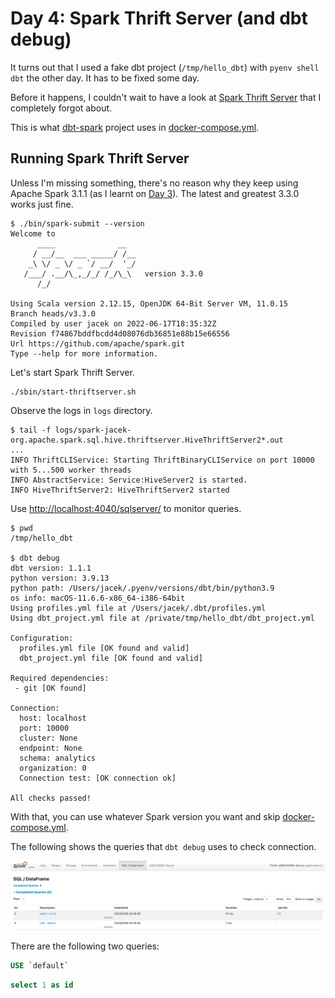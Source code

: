 # Day 4: Spark Thrift Server (and dbt debug)

It turns out that I used a fake dbt project (`/tmp/hello_dbt`) with `pyenv shell dbt` the other day. It has to be fixed some day.

Before it happens, I couldn't wait to have a look at [Spark Thrift Server](https://spark.apache.org/docs/latest/sql-distributed-sql-engine.html) that I completely forgot about.

This is what [dbt-spark](https://github.com/dbt-labs/dbt-spark) project uses in [docker-compose.yml](https://github.com/dbt-labs/dbt-spark/blob/main/docker-compose.yml).

## Running Spark Thrift Server

Unless I'm missing something, there's no reason why they keep using Apache Spark 3.1.1 (as I learnt on [Day 3](./003.md#dbt-spark)). The latest and greatest 3.3.0 works just fine.

``` shell-session
$ ./bin/spark-submit --version
Welcome to
      ____              __
     / __/__  ___ _____/ /__
    _\ \/ _ \/ _ `/ __/  '_/
   /___/ .__/\_,_/_/ /_/\_\   version 3.3.0
      /_/

Using Scala version 2.12.15, OpenJDK 64-Bit Server VM, 11.0.15
Branch heads/v3.3.0
Compiled by user jacek on 2022-06-17T18:35:32Z
Revision f74867bddfbcdd4d08076db36851e88b15e66556
Url https://github.com/apache/spark.git
Type --help for more information.
```

Let's start Spark Thrift Server.

``` shell
./sbin/start-thriftserver.sh
```

Observe the logs in `logs` directory.

``` shell-session
$ tail -f logs/spark-jacek-org.apache.spark.sql.hive.thriftserver.HiveThriftServer2*.out
...
INFO ThriftCLIService: Starting ThriftBinaryCLIService on port 10000 with 5...500 worker threads
INFO AbstractService: Service:HiveServer2 is started.
INFO HiveThriftServer2: HiveThriftServer2 started
```

Use <http://localhost:4040/sqlserver/> to monitor queries.

``` shell-session
$ pwd
/tmp/hello_dbt

$ dbt debug
dbt version: 1.1.1
python version: 3.9.13
python path: /Users/jacek/.pyenv/versions/dbt/bin/python3.9
os info: macOS-11.6.6-x86_64-i386-64bit
Using profiles.yml file at /Users/jacek/.dbt/profiles.yml
Using dbt_project.yml file at /private/tmp/hello_dbt/dbt_project.yml

Configuration:
  profiles.yml file [OK found and valid]
  dbt_project.yml file [OK found and valid]

Required dependencies:
 - git [OK found]

Connection:
  host: localhost
  port: 10000
  cluster: None
  endpoint: None
  schema: analytics
  organization: 0
  Connection test: [OK connection ok]

All checks passed!
```

With that, you can use whatever Spark version you want and skip [docker-compose.yml](https://github.com/dbt-labs/dbt-spark/blob/main/docker-compose.yml).

The following shows the queries that `dbt debug` uses to check connection.

![Spark Thrift Server from Apache Spark 3.3.0](images/spark-thrift-330-dbt-debug.png)

There are the following two queries:

```sql
USE `default`
```

```sql
select 1 as id
```
